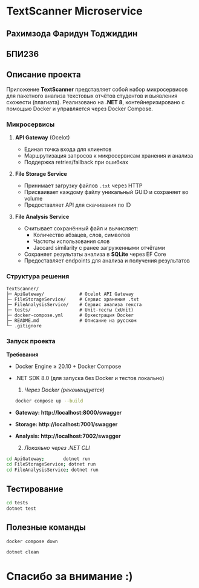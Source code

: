# TextScanner Microservice 
## Рахимзода Фаридун Тоджиддин
## БПИ236

## Описание проекта
Приложение **TextScanner** представляет собой набор микросервисов для пакетного анализа текстовых отчётов студентов и выявления схожести (плагиата). Реализовано на **.NET 8**, контейнеризировано с помощью Docker и управляется через Docker Compose.

### Микросервисы
1. **API Gateway** (Ocelot)  
   - Единая точка входа для клиентов  
   - Маршрутизация запросов к микросервисам хранения и анализа  
   - Поддержка retries/fallback при ошибках  

2. **File Storage Service**  
   - Принимает загрузку файлов `.txt` через HTTP  
   - Присваивает каждому файлу уникальный GUID и сохраняет во volume  
   - Предоставляет API для скачивания по ID  

3. **File Analysis Service**  
   - Считывает сохранённый файл и вычисляет:  
     - Количество абзацев, слов, символов  
     - Частоты использования слов  
     - Jaccard similarity с ранее загруженными отчётами  
   - Сохраняет результаты анализа в **SQLite** через EF Core  
   - Предоставляет endpoints для анализа и получения результатов  


### Структура решения
```text
TextScanner/
├─ ApiGateway/             # Ocelot API Gateway
├─ FileStorageService/     # Сервис хранения .txt
├─ FileAnalysisService/    # Сервис анализа текста
├─ tests/                  # Unit-тесты (xUnit)
├─ docker-compose.yml      # Оркестрация Docker
├─ README.md               # Описание на русском
└─ .gitignore
```

### Запуск проекта
**Требования**
 - Docker Engine ≥ 20.10 + Docker Compose

 - .NET SDK 8.0 (для запуска без Docker и тестов локально)
 
    1. *Через Docker (рекомендуется)*
    ```bash
    docker compose up --build
    ```
 - **Gateway: http://localhost:8000/swagger**
 - **Storage: http://localhost:7001/swagger**
 - **Analysis: http://localhost:7002/swagger**
    
    2. *Локально через .NET CLI*
 ```bash
 cd ApiGateway;       dotnet run
cd FileStorageService; dotnet run
cd FileAnalysisService; dotnet run
```

## Тестирование
```bash
cd tests
dotnet test
```
## Полезные команды
```bash
docker compose down

dotnet clean
```


# Спасибо за внимание :)